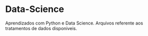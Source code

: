 # Data-Science
Aprendizados com Python e Data Science. Arquivos referente aos tratamentos de dados disponiveis.
